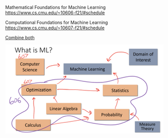 Mathematical Foundations for Machine Learning
https://www.cs.cmu.edu/~10606-f21/#schedule

Computational Foundations for Machine Learning
https://www.cs.cmu.edu/~10607-f21/#schedule

[Combine both](https://www.cs.cmu.edu/~ggordon/10606s22/syllabus-and-lecture-outline.html)

![](overview.png)